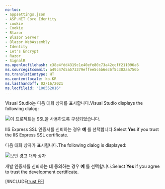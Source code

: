 ```yaml
---
no-loc:
- appsettings.json
- ASP.NET Core Identity
- cookie
- Cookie
- Blazor
- Blazor Server
- Blazor WebAssembly
- Identity
- Let's Encrypt
- Razor
- SignalR
ms.openlocfilehash: c38e4fdd4319c1e40efe80c73a42ccff211096a6
ms.sourcegitcommit: a49c47d5a573379effee5c6b6e36f5c302aa756b
ms.translationtype: HT
ms.contentlocale: ko-KR
ms.lasthandoff: 02/16/2021
ms.locfileid: "100552016"
---
```

<span data-ttu-id="9f2f3-101">Visual Studio는 다음 대화 상자를 표시합니다.</span><span class="sxs-lookup"><span data-stu-id="9f2f3-101">Visual Studio displays the following dialog:</span></span>

![이 프로젝트는 SSL을 사용하도록 구성되었습니다.](~/getting-started/_static/trustCert.png)

<span data-ttu-id="9f2f3-105">IIS Express SSL 인증서를 신뢰하는 경우 **예** 를 선택합니다.</span><span class="sxs-lookup"><span data-stu-id="9f2f3-105">Select **Yes** if you trust the IIS Express SSL certificate.</span></span>

<span data-ttu-id="9f2f3-106">다음 대화 상자가 표시됩니다.</span><span class="sxs-lookup"><span data-stu-id="9f2f3-106">The following dialog is displayed:</span></span>

![보안 경고 대화 상자](~/getting-started/_static/cert.png)

<span data-ttu-id="9f2f3-108">개발 인증서를 신뢰하는 데 동의하는 경우 **예** 를 선택합니다.</span><span class="sxs-lookup"><span data-stu-id="9f2f3-108">Select **Yes** if you agree to trust the development certificate.</span></span>

[!INCLUDE[trust FF](~/includes/trust-ff.md)]